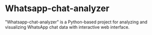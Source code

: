 # Whatsapp-chat-analyzer
"Whatsapp-chat-analyzer" is a Python-based project for analyzing and visualizing WhatsApp chat data with interactive web interface.
